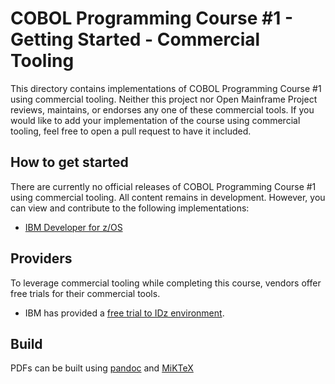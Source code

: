 # COBOL Programming Course #1 - Getting Started - Commercial Tooling

This directory contains implementations of COBOL Programming Course #1 using commercial tooling. Neither this project nor Open Mainframe Project reviews, maintains, or endorses any one of these commercial tools. If you would like to add your implementation of the course using commercial tooling, feel free to open a pull request to have it included.

## How to get started

There are currently no official releases of COBOL Programming Course #1 using commercial tooling. All content remains in development. However, you can view and contribute to the following implementations:
- [IBM Developer for z/OS](IBM%20Developer%20for%20zOS/COBOL%20Programming%20Course%20%231%20-%20Getting%20Started%20-%20IDz.md)

## Providers

To leverage commercial tooling while completing this course, vendors offer free trials for their commercial tools.

- IBM has provided a [free trial to IDz environment](https://developer.ibm.com/mainframe/products/ibm-z-open-development).

## Build

PDFs can be built using [pandoc](https://pandoc.org/) and [MiKTeX](https://miktex.org/)